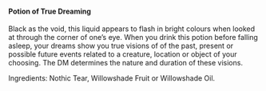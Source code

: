 #### Potion of True Dreaming
Black as the void, this liquid appears to flash in bright colours when looked at through the corner of one’s eye. 
When you drink this potion before falling asleep, your dreams show you true visions of of the past, present or possible future events related to a creature, location or object of your choosing. The DM determines the nature and duration of these visions.

Ingredients: Nothic Tear, Willowshade Fruit or Willowshade Oil. 